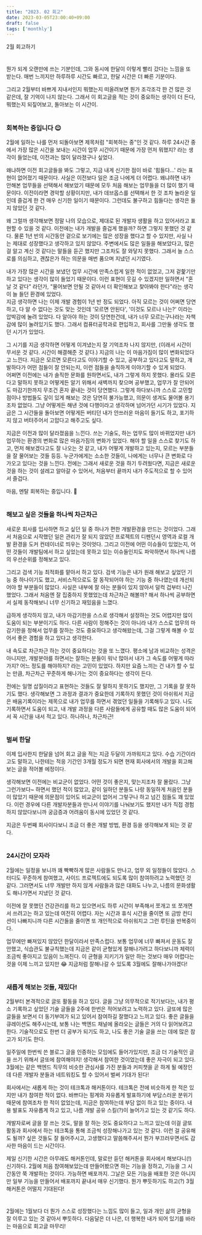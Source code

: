 ```yaml
---
title: "2023. 02 회고"
date: 2023-03-05T23:00:40+09:00
draft: false
tags: ['monthly']
---
```


2월 회고하기
<!--more--> 

#
뭔가 되게 오랜만에 쓰는 기분인데, 그와 동시에 한달이 이렇게 빨리 갔다는 느낌을 또 받는다.
매번 느끼지만 하루하루 시간도 빠르고, 한달 시간은 더 빠른 기분이다.

그리고 2월부터 바쁘게 지내서인지 뭐했는지 떠올려보면 뭔가 조각조각 한 건 많은 것 같은데, 잘 기억이 나지 않는다.
그래서 이 회고글을 적는 것이 중요하는 생각이 더 든다, 뭐했는지 되짚어보고, 돌아보는 이 시간이.

#
### 회복하는 중입니다 😌
2월에 일하는 나를 먼저 되돌아보면 제목처럼 "회복하는 중"인 것 같다.
하루 24시간 중에서 가장 많은 시간을 보내는 시간이 업무 시간이기 때문에 가장 먼저 뭐했지? 라는 생각이 들었는데, 이전과는 많이 달라졌구나 싶었다.

왜냐하면 이전 회고글들을 봐도 그렇고, 지금 내게 신기한 점이 바로 '힘들다...' 라는 표현이 없어졌기 때문이다.
사실은 이전보다 일은 조금 나에게 더 어렵다. 왜냐하면 내가 안해본 업무들을 선택해서 해보았기 때문에 모두 처음 해보는 업무들을 더 많이 했기 때문이다.
이전이라면 경악할 상황이지만, 내가 데브옵스를 선택해서 한 것 조차 놀라운 일인데 즐겁게 한 건 매우 신기한 일이기 때문이다. 
그런데도 불구하고 힘들다는 생각은 들지 않았던 것 같다.

왜 그럴까 생각해보면 정말 나의 모습으로, 제대로 된 개발자 생활을 하고 있어서라고 표현할 수 있을 것 같다.
이전에는 내가 개발을 즐겁게 했을까? 하면 그렇지 못했던 것 같다. 
물론 1년 반의 시간동안 겉으로 보기에는 많은 성장을 했다고 할 수 있지만, 사실 나는 제대로 성장했다고 생각하고 있지 않았다.
주변에서도 많은 일들을 해보았다고, 많은 걸 알고 계신 것 같다는 말들을 듣곤 했지만 그조차도 잘 와닿지 못했다.
그래서 늘 스스로를 의심하고, 괜찮은가 하는 의문을 매번 품으며 지냈던 시기였다.

내가 가장 많은 시간을 보냈던 업무 시간에 만족스럽게 일한 적이 없었고, 그저 겉핥기만 하고 있다는 생각이 많이 들었기 때문이다.
이런 표현이 웃길 수 있겠지만 일하면서 "혼날 것 같다" 라던가, "물어보면 안될 것 같아서 더 확인해보고 찾아봐야 한다"라는 생각이 늘 들던 환경에 있었다.  
지금 생각하면 나는 이제 개발 경험이 1년 반 정도 되었다. 
아직 모르는 것이 어쩌면 당연하고, 다 알 수 없다는 것도 맞는 것인데 '모르면 안된다', '이것도 모르나 나는?' 이라는 압박감에 눌려 있었다.
다 알아야 하는 것이 당연한건데, 내가 너무 모르는구나라는 자책감에 많이 눌려있기도 했다. 
그래서 컴퓨터공학과로 편입하고, 회사를 그만둘 생각도 했던 시기가 있었다.

그 시기를 지금 생각하면 어떻게 이겨냈는지 잘 기억조차 나지 않지만, (이래서 시간이 무서운 것 같다. 시간이 해결해준 것 같다.) 
지금의 나는 이 마음가짐이 많이 변화되었다고 느낀다.
지금은 모르면 모른다고도 이야기할 수 있고, 공부하고 있다고도 말하고, 개발하다가 어떤 점들이 잘 안되는지, 이런 점들을 솔직하게 이야기할 수 있게 되었다.  
어쩌면 이전에는 내가 솔직한 문화를 원하면서도, 내가 그렇게 하지 못했다.
몰라도 모른다고 말하지 못하고 어떻게든 알기 위해서 새벽까지 찾으며 공부했고, 업무가 잘 안되어도 마감기한까지 무조건 혼자 끝내는 것이 당연했다.
그렇게 하다보니까 스스로 고민할 점이나 방법들도 깊이 있게 해보는 것은 당연히 불가능했고, 의문이 생겨도 물어볼 용기조차 없었다.
그냥 어떻게든 해낸 것에 다행이라고 생각하며 넘어가던 시기가 있었다. 
지금은 그 시간들을 돌아보면 어떻게든 버티던 내가 안쓰러운 마음이 들기도 하고, 포기하지 않고 버텨주어서 고맙다고 해주고도 싶다.

지금은 이전과 많이 달라졌음을 느낀다. 쓰는 기술도, 하는 업무도 많이 바뀌었지만 내가 업무하는 환경의 변화로 많은 마음가짐의 변화가 있었다.
해야 할 일을 스스로 찾기도 하고, 먼저 해보겠다고도 잘 나오는 것 같고, 내가 어떻게 개발하고 있는지, 모르는 부분들을 잘 물어보는 것들 등등.
누군가에게는 소소한 것들이, 나에게는 너무나 큰 변화로 다가오고 있다는 것을 느낀다.
전에는 그래서 새로운 것을 하기 두려웠다면, 지금은 새로운 것을 하는 것이 설레고 알아갈 수 있어서, 처음부터 끝까지 내가 주도적으로 할 수 있어서 즐겁다.

마음, 멘탈 회복하는 중입니다. 🙂


#
### 해보고 싶은 것들을 하나씩 차근차근
새로운 회사를 입사하면 하고 싶던 일 중 하나가 편한 개발환경을 만드는 것이었다.
그래서 처음으로 시작했던 일은 관리가 잘 되지 않았던 프로젝트의 디펜던시 영역과 로컬 개발 환경을 도커 컨테이너로 띄우는 것이엇다.
그리고 이전에 어떤 이슈들이 있었는지, 어떤 것들이 개발팀에서 하고 싶었는데 못하고 있는 이슈들인지도 파악하면서 하나씩 나름의 우선순위를 정해보고 있다.

그리고 검색 기능 최적화를 맡아서 하고 있다. 
검색 기능은 내가 원래 해보고 싶었던 기능 중 하나이기도 했고, 서비스적으로도 잘 동작되어야 하는 기능 중 하나였는데 개선되어야 할 부분들이 많았다.
사실은 내부에 잘 아는 분들이 있지 않아서 덜컥 겁부터 나긴 했었다. 
그래서 처음엔 잘 집중하지 못했었는데 차근차근 해볼까? 해서 하나씩 공부하면서 실제 동작해보니 너무 신기하고 재밌음을 느꼈다.

급하게 생각하지 않고, 내가 마감기한을 스스로 생각해서 설정하는 것도 어렵지만 많이 도움이 되는 부분이기도 하다.
다른 사람이 정해주는 것이 아니라 내가 스스로 업무의 마감기한을 정해서 업무를 잘하는 것도 중요하다고 생각해왔는데, 그걸 그렇게 해볼 수 있어서 좋은 경험을 하고 있다고 생각한다.

내 속도로 차근차근 하는 것이 중요하다는 것을 또 느꼈다.
평소에 남과 비교하는 성격은 아니지만, 개발분야를 하면서는 잘하는 분들이 워낙 많아서 내가 그 속도를 어떻게 따라가지? 어느 정도를 해야하지? 라는 고민이 있었다.
하지만 요즘 느끼는 건 내가 할 수 있는 만큼, 차근차근 꾸준하게 해나가는 것이 중요하다는 생각이 든다.

전에는 일명 삽질이라고 표현하는 것들도 잘 말하지 못하기도 했지만, 그 기록을 잘 못하기도 했다.
생각해보면 그 과정과 결과가 중요한데 기록하지 못했던 것이 아쉬워서 지금은 배움기록이라는 제목으로 내가 업무를 하면서 겪었던 일들을 기록해두고 있다.
나도 기록하면서 도움이 되고, 내 개발 과정을 다른 사람들에게 공유할 때도 많은 도움이 되어서 꼭 시간을 내서 적고 있다. 하나하나, 차근차근!


#
### 벌써 한달
이제 입사한지 한달을 넘어 회고 글을 적는 지금 두달이 가까워지고 있다. 
수습 기간이라고도 말하고, 나한테는 적응 기간인 3개월 정도가 되면 현재 회사에서의 개발을 회고해보는 글을 적어볼 에정이다.

생각해보면 이전에는 비교군이 없었다. 어떤 것이 좋은지, 맞는지조차 잘 몰랐다.
그냥 그런가보다~ 하면서 했던 적이 많았고, 같이 일하던 분들도 나랑 동일하게 처음인 분들이 많았기 때문에 의문점이 있어도 비교군이 없어서 그렇구나 하고 넘긴 점들도 꽤 있었다.
이런 경우에 다른 개발자분들과 만나서 이야기를 나눠보기도 했지만 내가 직접 경험하지 않았다보니까 궁금증과 어려움이 동시에 있었던 것 같다.

지금은 두번째 회사이다보니 조금 더 좋은 개발 방법, 환경 등을 생각해보게 되는 것 같다.


#
### 24시간이 모자라
2월에는 일정을 보니까 꽤 빡빡하게 많은 사람들도 만나고, 업무 외 일정들이 많았다. 스터디도 꾸준하게 참여했고, 사이드 프로젝트에도 되도록 많이 참여하려고 노력했던 것 같다.
그러면서도 너무 개발만 하지 않게 사람들과 많은 대화도 나누고, 나름의 문화생활도 해나가면서 지냈던 것 같다.

이전에 잘 못했던 건강관리를 하고 있으면서도 하루 시간이 부족해서 쪼개고 또 쪼개면서 쓰려고는 하고 있는데 여전히 어렵다.
자는 시간과 휴식 시간을 줄이면 또 금방 컨디션이 나빠지니까 다른 시간들을 줄이면 또 개인적으로 아쉬워지고 그런 루틴을 반복중이다.

업무에만 빠져있지 않았던 한달이라서 만족스럽다. 
보통 업무에 너무 빠져서 운동도 잘 안했고, 식습관도 불규칙했는데 지금은 같이 균형있게 잘해나가려고 하다보니까 체력이 조금씩 좋아지고 있음이 느껴진다.
이 균형을 지키기가 일만 하는 것보다 매우 어렵다는 것을 이제 느끼고 있지만 😂 지금처럼 잘해나갈 수 있도록 3월에도 잘해나가야겠다!


#
### 새롭게 해보는 것들, 재밌다!
2월부터 본격적으로 글또 활동을 하고 있다. 글을 그냥 의무적으로 적기보다는, 내가 평소 기록하고 싶었던 기술 글들을 2주에 한번은 적어보려고 노력하고 있다.
글또에 많은 글들을 보면서 더 동기부여가 되고 있어서 참여하길 잘했다고 느끼고 있다.
좋은 글들을 큐레이션도 해주시는데, 보통 나는 백엔드 채널에 올라오는 글들은 거의 다 읽어보려고 한다.
기술적으로도 한번 더 공부가 되기도 하고, 나도 좋은 기술 글을 쓰는 데에 많은 참고가 되기도 한다.

일주일에 한번씩 쓴 블로그 글을 인증하는 모임에도 들어가있지만, 조금 더 기술적인 글을 쓰기 위해서 글또에 참여해야지! 생각해서 참여한 것이었는데 좋은 자극이 되고 있다.
3월에는 같은 백엔드 직무의 비슷한 관심사를 가진 분들과 커피챗을 곧 하게 될 예정인데 다른 개발자 분들과 네트워킹도 할 수 있어서 벌써 기대가 된다!

회사에서는 새롭게 하는 것이 테크톡과 해커톤이다. 테크톡은 전에 비슷하게 한 적은 있지만 내가 참여한 적이 없다.
바쁘다는 핑계와 자유롭게 발표하기에 부담스러운 분위기 때문에 참여조차 한 적이 없었는데, 지금은 참여하는데 부담 없이 하고 있는 중이다.
내용 발표도 자유롭게 하고 있고, 나름 개발 공유 스킬(?)이 늘어가고 있는 것 같기도 하다.

개발자로써 글을 잘 쓰는 것도, 말을 잘 하는 것도 중요하다고 느끼고 있는데 이걸 글또 활동과 회사에서 하는 테크톡을 통해 조금씩 성장해나가고 있는 것 같다.
이런 걸 공유해도 될까? 싶은 것들도 잘 들어주시고, 고생했다고 말씀해주셔서 뭔가 부끄러우면서도 감사한 마음이 드는 시간이다.

제일 신기한 시간은 아무래도 해커톤인데, 말로만 듣던 해커톤을 회사에서 해보다니(!) 신기하다. 2월에 처음 참여해보았는데 만들어봤으면 하는 기능을 정하고, 기능을 그 시간동안 쭉 개발하는 것이다.
가능하면 배포까지. 그날은 모든 기능을 배포한 것은 아니지만 일부 기능을 만들어서 배포까지 끝내서 매우 신기했다. 뭔가 뿌듯하기도 하고(?) 3월 해커톤은 어떨지 기대된다!

#
###
2월에는 1월보다 더 뭔가 스스로 성장했다는 느낌도 많이 들고, 일과 개인 삶의 균형을 잘 이루고 있는 것 같아서 뿌듯하다.
다음달은 더 나은, 더 행복한 내가 되어 있기를 바라는 마음으로 회고글 마무리!